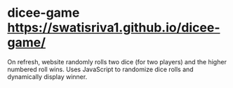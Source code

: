 # dicee-game https://swatisriva1.github.io/dicee-game/
On refresh, website randomly rolls two dice (for two players) and the higher numbered roll wins.
Uses JavaScript to randomize dice rolls and dynamically display winner.
